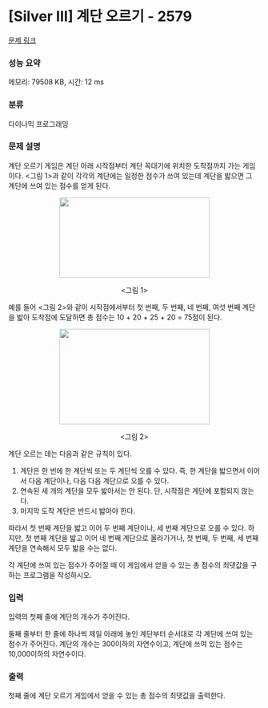 # [Silver III] 계단 오르기 - 2579 

[문제 링크](https://www.acmicpc.net/problem/2579) 

### 성능 요약

메모리: 79508 KB, 시간: 12 ms

### 분류

다이나믹 프로그래밍

### 문제 설명

<p>계단 오르기 게임은 계단 아래 시작점부터 계단 꼭대기에 위치한 도착점까지 가는 게임이다. <그림 1>과 같이 각각의 계단에는 일정한 점수가 쓰여 있는데 계단을 밟으면 그 계단에 쓰여 있는 점수를 얻게 된다.</p>

<p style="text-align: center;"><img alt="" src="https://upload.acmicpc.net/7177ea45-aa8d-4724-b256-7b84832c9b97/-/preview/" style="width: 300px; height: 160px;"></p>

<p style="text-align: center;"><그림 1></p>

<p>예를 들어 <그림 2>와 같이 시작점에서부터 첫 번째, 두 번째, 네 번째, 여섯 번째 계단을 밟아 도착점에 도달하면 총 점수는 10 + 20 + 25 + 20 = 75점이 된다.</p>

<p style="text-align: center;"><img alt="" src="https://upload.acmicpc.net/f00b6121-1c25-492e-9bc0-d96377c586b0/-/preview/" style="width: 300px; height: 190px;"></p>

<p style="text-align: center;"><그림 2></p>

<p>계단 오르는 데는 다음과 같은 규칙이 있다.</p>

<ol>
	<li>계단은 한 번에 한 계단씩 또는 두 계단씩 오를 수 있다. 즉, 한 계단을 밟으면서 이어서 다음 계단이나, 다음 다음 계단으로 오를 수 있다.</li>
	<li>연속된 세 개의 계단을 모두 밟아서는 안 된다. 단, 시작점은 계단에 포함되지 않는다.</li>
	<li>마지막 도착 계단은 반드시 밟아야 한다.</li>
</ol>

<p>따라서 첫 번째 계단을 밟고 이어 두 번째 계단이나, 세 번째 계단으로 오를 수 있다. 하지만, 첫 번째 계단을 밟고 이어 네 번째 계단으로 올라가거나, 첫 번째, 두 번째, 세 번째 계단을 연속해서 모두 밟을 수는 없다.</p>

<p>각 계단에 쓰여 있는 점수가 주어질 때 이 게임에서 얻을 수 있는 총 점수의 최댓값을 구하는 프로그램을 작성하시오.</p>

### 입력 

 <p>입력의 첫째 줄에 계단의 개수가 주어진다.</p>

<p>둘째 줄부터 한 줄에 하나씩 제일 아래에 놓인 계단부터 순서대로 각 계단에 쓰여 있는 점수가 주어진다. 계단의 개수는 300이하의 자연수이고, 계단에 쓰여 있는 점수는 10,000이하의 자연수이다.</p>

### 출력 

 <p>첫째 줄에 계단 오르기 게임에서 얻을 수 있는 총 점수의 최댓값을 출력한다.</p>

